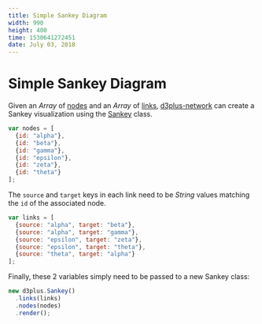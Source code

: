 ```yaml
---
title: Simple Sankey Diagram
width: 990
height: 400
time: 1530641272451
date: July 03, 2018
---
```


# Simple Sankey Diagram

Given an *Array* of [nodes](http://d3plus.org/docs/#Sankey.nodes) and an *Array* of [links](http://d3plus.org/docs/#Sankey.links), [d3plus-network](https://github.com/d3plus/d3plus-network) can create a Sankey visualization using the [Sankey](http://d3plus.org/docs/#Sankey) class.

```js
var nodes = [
  {id: "alpha"},
  {id: "beta"},
  {id: "gamma"},
  {id: "epsilon"},
  {id: "zeta"},
  {id: "theta"}
];
```

The `source` and `target` keys in each link need to be *String* values matching the `id` of the associated node.

```js
var links = [
  {source: "alpha", target: "beta"},
  {source: "alpha", target: "gamma"},
  {source: "epsilon", target: "zeta"},
  {source: "epsilon", target: "theta"},
  {source: "theta", target: "alpha"}
];
```

Finally, these 2 variables simply need to be passed to a new Sankey class:

```js
new d3plus.Sankey()
  .links(links)
  .nodes(nodes)
  .render();
```
